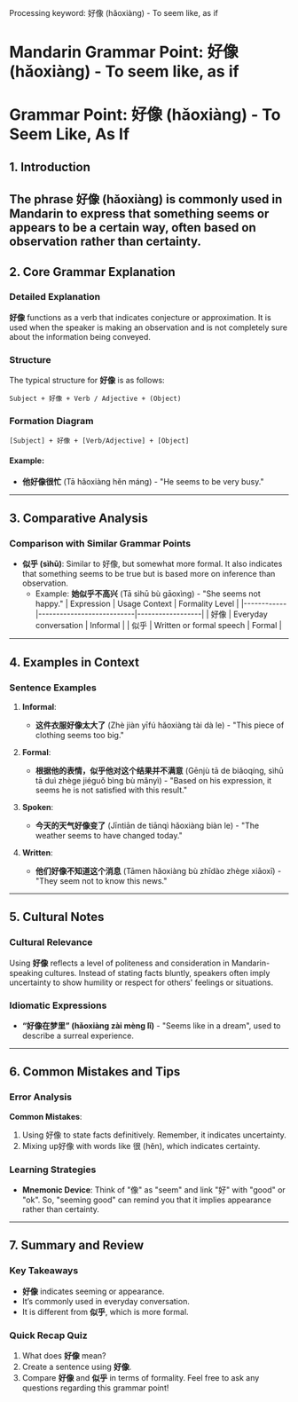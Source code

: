 Processing keyword: 好像 (hǎoxiàng) - To seem like, as if
# Mandarin Grammar Point: 好像 (hǎoxiàng) - To seem like, as if
# Grammar Point: 好像 (hǎoxiàng) - To Seem Like, As If
## 1. Introduction
The phrase **好像 (hǎoxiàng)** is commonly used in Mandarin to express that something seems or appears to be a certain way, often based on observation rather than certainty. 
---
## 2. Core Grammar Explanation
### Detailed Explanation
**好像** functions as a verb that indicates conjecture or approximation. It is used when the speaker is making an observation and is not completely sure about the information being conveyed.
### Structure
The typical structure for **好像** is as follows:
```
Subject + 好像 + Verb / Adjective + (Object)
```
### Formation Diagram
```
[Subject] + 好像 + [Verb/Adjective] + [Object]
```
#### Example:
- **他好像很忙** (Tā hǎoxiàng hěn máng) - "He seems to be very busy."
---
## 3. Comparative Analysis
### Comparison with Similar Grammar Points
- **似乎 (sìhū)**: Similar to 好像, but somewhat more formal. It also indicates that something seems to be true but is based more on inference than observation.
    - Example: **她似乎不高兴** (Tā sìhū bù gāoxìng) - "She seems not happy."
| Expression | Usage Context                | Formality Level |
|------------|---------------------------|------------------|
| 好像       | Everyday conversation      | Informal         |
| 似乎       | Written or formal speech   | Formal           |
---
## 4. Examples in Context
### Sentence Examples
1. **Informal**: 
   - **这件衣服好像太大了** (Zhè jiàn yīfú hǎoxiàng tài dà le) - "This piece of clothing seems too big."
  
2. **Formal**: 
   - **根据他的表情，似乎他对这个结果并不满意** (Gēnjù tā de biǎoqíng, sìhū tā duì zhège jiéguǒ bìng bù mǎnyì) - "Based on his expression, it seems he is not satisfied with this result."
  
3. **Spoken**:
   - **今天的天气好像变了** (Jīntiān de tiānqì hǎoxiàng biàn le) - "The weather seems to have changed today."
4. **Written**:
   - **他们好像不知道这个消息** (Tāmen hǎoxiàng bù zhīdào zhège xiāoxī) - "They seem not to know this news."
---
## 5. Cultural Notes
### Cultural Relevance
Using **好像** reflects a level of politeness and consideration in Mandarin-speaking cultures. Instead of stating facts bluntly, speakers often imply uncertainty to show humility or respect for others' feelings or situations.
### Idiomatic Expressions
- **“好像在梦里” (hǎoxiàng zài mèng lǐ)** - "Seems like in a dream", used to describe a surreal experience.
---
## 6. Common Mistakes and Tips
### Error Analysis
**Common Mistakes**: 
1. Using 好像 to state facts definitively. Remember, it indicates uncertainty.
2. Mixing up好像 with words like 很 (hěn), which indicates certainty.
### Learning Strategies
- **Mnemonic Device**: Think of "像" as "seem" and link "好" with "good" or "ok". So, "seeming good" can remind you that it implies appearance rather than certainty.
---
## 7. Summary and Review
### Key Takeaways
- **好像** indicates seeming or appearance.
- It’s commonly used in everyday conversation.
- It is different from **似乎**, which is more formal.
### Quick Recap Quiz
1. What does **好像** mean?
2. Create a sentence using **好像**.
3. Compare **好像** and **似乎** in terms of formality.
Feel free to ask any questions regarding this grammar point!
